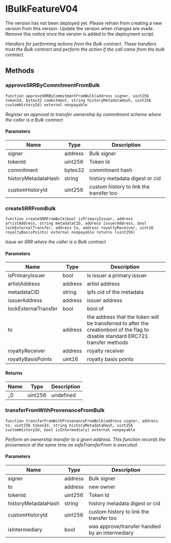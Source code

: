 # IBulkFeatureV04





The version has not been deployed yet. Please refrain from creating a new version from this version. Update the version when changes are made. Remove this notice once the version is added to the deployment script.

*Handlers for performing actions from the Bulk contract. These handlers trust the Bulk contract and perform the action if the call came from the bulk contract.*

## Methods

### approveSRRByCommitmentFromBulk

```solidity
function approveSRRByCommitmentFromBulk(address signer, uint256 tokenId, bytes32 commitment, string historyMetadataHash, uint256 customHistoryId) external nonpayable
```



*Register an approval to transfer ownership by commitment scheme      where the caller is a Bulk contract*

#### Parameters

| Name | Type | Description |
|---|---|---|
| signer | address | Bulk signer |
| tokenId | uint256 | Token Id |
| commitment | bytes32 | commitment hash |
| historyMetadataHash | string | history metadata digest or cid |
| customHistoryId | uint256 | custom history to link the transfer too |

### createSRRFromBulk

```solidity
function createSRRFromBulk(bool isPrimaryIssuer, address artistAddress, string metadataCID, address issuerAddress, bool lockExternalTransfer, address to, address royaltyReceiver, uint16 royaltyBasisPoints) external nonpayable returns (uint256)
```



*Issue an SRR where the caller is a Bulk contract*

#### Parameters

| Name | Type | Description |
|---|---|---|
| isPrimaryIssuer | bool | is issuer a primary issuer |
| artistAddress | address | artist address |
| metadataCID | string | ipfs cid of the metadata |
| issuerAddress | address | issuer address |
| lockExternalTransfer | bool | bool of |
| to | address | the address that the token will be transferred to after the creationbool of the flag to disable standard ERC721 transfer methods |
| royaltyReceiver | address | royalty receiver |
| royaltyBasisPoints | uint16 | royalty basis points |

#### Returns

| Name | Type | Description |
|---|---|---|
| _0 | uint256 | undefined |

### transferFromWithProvenanceFromBulk

```solidity
function transferFromWithProvenanceFromBulk(address signer, address to, uint256 tokenId, string historyMetadataHash, uint256 customHistoryId, bool isIntermediary) external nonpayable
```



*Perform an ownership transfer to a given address. This function records the provenance at the same time as safeTransferFrom is executed.*

#### Parameters

| Name | Type | Description |
|---|---|---|
| signer | address | Bulk signer |
| to | address | new owner |
| tokenId | uint256 | Token Id |
| historyMetadataHash | string | history metadata digest or cid |
| customHistoryId | uint256 | custom history to link the transfer too |
| isIntermediary | bool | was approve/transfer handled by an intermediary |




